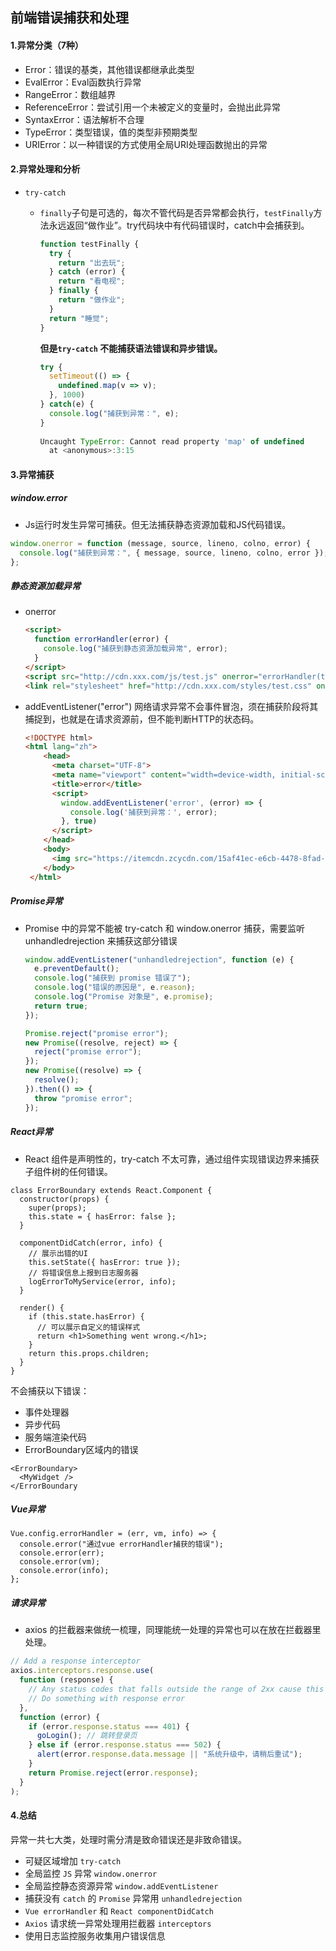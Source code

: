 ## 前端错误捕获和处理

#### 1.异常分类（7种）

- Error：错误的基类，其他错误都继承此类型
- EvalError：Eval函数执行异常
- RangeError：数组越界 
- ReferenceError：尝试引用一个未被定义的变量时，会抛出此异常
- SyntaxError：语法解析不合理
- TypeError：类型错误，值的类型非预期类型
- URIError：以一种错误的方式使用全局URI处理函数抛出的异常

#### 2.异常处理和分析

- `try-catch`

  - `finally`子句是可选的，每次不管代码是否异常都会执行，`testFinally`方法永远返回“做作业”。try代码块中有代码错误时，catch中会捕获到。

    ```javascript
    function testFinally {
      try {
        return "出去玩";
      } catch (error) {
        return "看电视";
      } finally {
        return "做作业";
      }
      return "睡觉";
    }
    ```

    **但是`try-catch` 不能捕获语法错误和异步错误。**

    ```javascript
    try {
      setTimeout(() => {
        undefined.map(v => v);
      }, 1000)
    } catch(e) {
      console.log("捕获到异常：", e);
    }
     
    Uncaught TypeError: Cannot read property 'map' of undefined
      at <anonymous>:3:15
    ```

#### 3.异常捕获

##### window.error	

- Js运行时发生异常可捕获。但无法捕获静态资源加载和JS代码错误。

```javascript
window.onerror = function (message, source, lineno, colno, error) {
  console.log("捕获到异常：", { message, source, lineno, colno, error });
};
```

##### 静态资源加载异常

- onerror

  ```html
  <script>
    function errorHandler(error) {
      console.log("捕获到静态资源加载异常", error);
    }
  </script>
  <script src="http://cdn.xxx.com/js/test.js" onerror="errorHandler(this)"></script>
  <link rel="stylesheet" href="http://cdn.xxx.com/styles/test.css" onerror="errorHandler(this)">
  ```

- addEventListener("error")  网络请求异常不会事件冒泡，须在捕获阶段将其捕捉到，也就是在请求资源前，但不能判断HTTP的状态码。

  ```html
  <!DOCTYPE html>
  <html lang="zh">
      <head>
        <meta charset="UTF-8">
        <meta name="viewport" content="width=device-width, initial-scale=1.0">
        <title>error</title>
        <script>
          window.addEventListener('error', (error) => {
            console.log('捕获到异常：', error);
          }, true)
        </script>
      </head>
      <body>
        <img src="https://itemcdn.zcycdn.com/15af41ec-e6cb-4478-8fad-1a47402f0f25.png">
      </body>
   </html>
  ```

##### Promise异常

- Promise 中的异常不能被 try-catch 和 window.onerror 捕获，需要监听 unhandledrejection 来捕获这部分错误

  ```javascript
  window.addEventListener("unhandledrejection", function (e) {
    e.preventDefault();
    console.log("捕获到 promise 错误了");
    console.log("错误的原因是", e.reason);
    console.log("Promise 对象是", e.promise);
    return true;
  });
  
  Promise.reject("promise error");
  new Promise((resolve, reject) => {
    reject("promise error");
  });
  new Promise((resolve) => {
    resolve();
  }).then(() => {
    throw "promise error";
  });
  ```

##### React异常

-  React 组件是声明性的，try-catch 不太可靠，通过组件实现错误边界来捕获子组件树的任何错误。

  ```react
  class ErrorBoundary extends React.Component {
    constructor(props) {
      super(props);
      this.state = { hasError: false };
    }
  
    componentDidCatch(error, info) {
      // 展示出错的UI
      this.setState({ hasError: true });
      // 将错误信息上报到日志服务器
      logErrorToMyService(error, info);
    }
  
    render() {
      if (this.state.hasError) {
        // 可以展示自定义的错误样式
        return <h1>Something went wrong.</h1>;
      }
      return this.props.children;
    }
  }
  ```

  不会捕获以下错误：

  - 事件处理器
  - 异步代码
  - 服务端渲染代码
  - ErrorBoundary区域内的错误

  ```react
  <ErrorBoundary>
    <MyWidget />
  </ErrorBoundary
  ```

  

##### Vue异常

```vue
Vue.config.errorHandler = (err, vm, info) => {
  console.error("通过vue errorHandler捕获的错误");
  console.error(err);
  console.error(vm);
  console.error(info);
};
```



##### 请求异常

- axios 的拦截器来做统一梳理，同理能统一处理的异常也可以在放在拦截器里处理。

```javascript
// Add a response interceptor
axios.interceptors.response.use(
  function (response) {
    // Any status codes that falls outside the range of 2xx cause this function to trigger
    // Do something with response error
  },
  function (error) {
    if (error.response.status === 401) {
      goLogin(); // 跳转登录页
    } else if (error.response.status === 502) {
      alert(error.response.data.message || "系统升级中，请稍后重试");
    }
    return Promise.reject(error.response);
  }
);
```

#### 4.总结

异常一共七大类，处理时需分清是致命错误还是非致命错误。

- 可疑区域增加 `try-catch`
- 全局监控 `JS` 异常 `window.onerror`
- 全局监控静态资源异常 `window.addEventListener`
- 捕获没有 `catch` 的 `Promise` 异常用 `unhandledrejection`
- `Vue errorHandler` 和 `React componentDidCatch`
- `Axios` 请求统一异常处理用拦截器 `interceptors`
- 使用日志监控服务收集用户错误信息